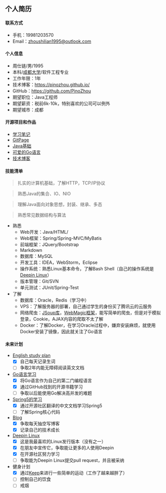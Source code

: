 个人简历
----
#### 联系方式
- 手机：19981203570
- Email：<zhoushilian1995@outlook.com>

#### 个人信息
- 周仕链/男/1995
- 本科/[成都大学](http://www.cdu.edu.cn/)/软件工程专业
- 工作年限：1年
- 技术博客：https://pinozhou.github.io/
- GitHub：https://github.com/PinoZhou
- 期望职位：Java工程师
- 期望薪资：税前6k-10k，特别喜欢的公司可以例外
- 期望城市：成都

#### 开源项目和作品
- [学习笔记](https://github.com/PinoZhou/Note)
- [GitPage](https://github.com/PinoZhou/PinoZhou.github.io)
- [Java基础](https://github.com/PinoZhou/JavaBasicReview)
- [可爱的Go语言](https://github.com/PinoZhou/GoBasic)
- [技术博客](https://pinozhou.github.io/)

#### 技能清单
> 扎实的计算机基础，了解HTTP，TCP/IP协议

> 熟悉Java的集合、IO、NIO

> 理解Java面向对象思想，封装、继承、多态

> 熟悉常见数据结构与算法

- 熟悉
    - Web开发：Java/HTML/
    - Web框架：Spring/Spring-MVC/MyBatis
    - 前端框架：JQuery/Bootstrap
    - Markdown
    - 数据库：MySQL
    - 开发工具：IDEA，WebStorm，Eclipse
    - 操作系统：熟悉Linux基本命令，了解Bash Shell（自己的操作系统是[Deepin Linux](https://www.deepin.org/)）
    - 版本管理：Git/SVN
    - 单元测试：JUnit/Spring-Test
- 了解
    - 数据库：Oracle，Redis（学习中）
    - VPS：了解服务器的部署，自己通过学生的身份买了腾讯云的云服务
    - 网络爬虫：[JSoup库](https://jsoup.org/)，[WebMagic框架](https://webmagic.io/)，能写简单的爬虫，但是对于模拟登录，Cookie，AJAX内容的爬取不太了解
    - Docker：了解Docker，在学习Oracle过程中，嫌弃安装麻烦，就使用Docker安装了镜像，因此就关注了Go语言

    

#### 未来计划
- [English study plan](https://study.163.com/course/courseMain.htm?courseId=1119010)
    - [x] 自己每天记录生词
    - [ ] 争取2年内能无障碍阅读英文文档

- [Go语言学习](https://github.com/PinoZhou/GoBasic)
    - [x] 将Go语言作为自己的第二门编程语言
    - [x] 通过GitHub找到的开源书籍学习
    - [ ] 争取以后能使用Go解决高并发的难题

- [Spring5的学习](https://legacy.gitbook.com/book/lfvepclr/spring-framework-5-doc-cn/details)
    - [x] 通过开源社区翻译的中文文档学习Spring5
    - [ ] 了解Spring核心代码

- [Blog](http://www.92coding.club/)
    - [x] 争取每天抽空写博客
    - [x] 记录自己的技术成长

- [Deepin Linux](https://www.deepin.org/)
    - [x] 这是我最喜欢的Linux发行版本（没有之一）
    - [x] 在朋友中宣传它，争取能让更多的人使用Deepin
    - [x] 在开源社区努力学习
    - [ ] 争取能为Deepin Linux提交pull request，并且被采纳
- 健身计划
    - [x] 通过[Keep](http://www.gotokeep.com/)来进行一些简单的运动（工作了越来越胖了）
    - [ ] 控制自己的饮食
    - [ ] 戒烟